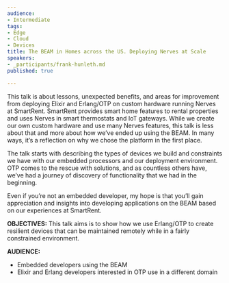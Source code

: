```yaml
---
audience:
- Intermediate
tags:
- Edge
- Cloud
- Devices
title: The BEAM in Homes across the US. Deploying Nerves at Scale
speakers:
- _participants/frank-hunleth.md
published: true

---
```

This talk is about lessons, unexpected benefits, and areas for improvement from deploying Elixir and Erlang/OTP on custom hardware running Nerves at SmartRent. SmartRent provides smart home features to rental properties and uses Nerves in smart thermostats and IoT gateways. While we create our own custom hardware and use many Nerves features, this talk is less about that and more about how we’ve ended up using the BEAM. In many ways, it’s a reflection on why we chose the platform in the first place.

The talk starts with describing the types of devices we build and constraints we have with our embedded processors and our deployment environment. OTP comes to the rescue with solutions, and as countless others have, we’ve had a journey of discovery of functionality that we had in the beginning.

Even if you’re not an embedded developer, my hope is that you’ll gain appreciation and insights into developing applications on the BEAM based on our experiences at SmartRent.

**OBJECTIVES:**
This talk aims is to show how we use Erlang/OTP to create resilient devices that can be maintained remotely while in a fairly constrained environment.

**AUDIENCE:**
* Embedded developers using the BEAM
* Elixir and Erlang developers interested in OTP use in a different domain
